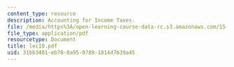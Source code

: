 ```yaml
---
content_type: resource
description: Accounting for Income Taxes.
file: /media/https%3A/open-learning-course-data-rc.s3.amazonaws.com/15-515-financial-accounting-fall-2003/31bb3401eb780a9507891814d7b39a45_lec10.pdf
file_type: application/pdf
resourcetype: Document
title: lec10.pdf
uid: 31bb3401-eb78-0a95-0789-1814d7b39a45
---
```

